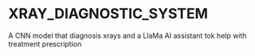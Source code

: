 # XRAY_DIAGNOSTIC_SYSTEM
A CNN model that diagnosis xrays and a LlaMa AI assistant tok help with treatment prescription
